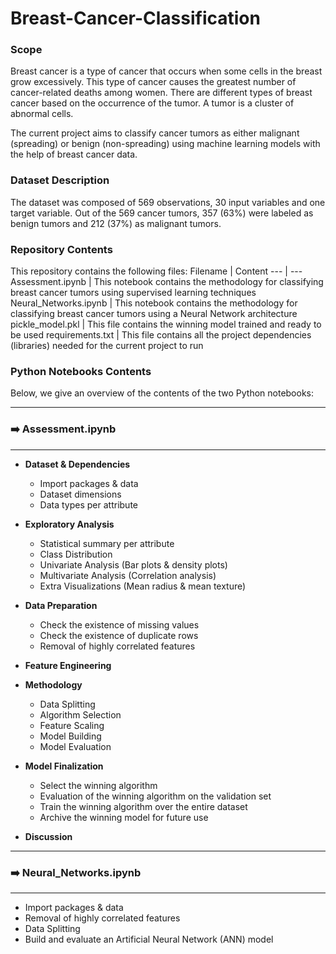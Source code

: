 # Breast-Cancer-Classification

### Scope
Breast cancer is a type of cancer that occurs when some cells in the breast grow excessively. This type of cancer causes the greatest number of cancer-related deaths among women. There are different types of breast cancer based on the occurrence of the tumor. A tumor is a cluster of abnormal cells. 

The current project aims to classify cancer tumors as either malignant (spreading) or benign (non-spreading) using machine learning models with the help of breast cancer data.

### Dataset Description
The dataset was composed of 569 observations, 30 input variables and one target variable. Out of the 569 cancer tumors, 357 (63%) were labeled as benign tumors and 212 (37%) as malignant tumors.

### Repository Contents
This repository contains the following files:
Filename | Content
--- | ---
Assessment.ipynb | This notebook contains the methodology for classifying breast cancer tumors using supervised learning techniques
Neural_Networks.ipynb | This notebook contains the methodology for classifying breast cancer tumors using a Neural Network architecture
pickle_model.pkl | This file contains the winning model trained and ready to be used
requirements.txt | This file contains all the project dependencies (libraries) needed for the current project to run


### Python Notebooks Contents
Below, we give an overview of the contents of the two Python notebooks:

----
### :arrow_right: Assessment.ipynb
----
* **Dataset & Dependencies**
  * Import packages & data
  * Dataset dimensions
  * Data types per attribute

* **Exploratory Analysis**
  * Statistical summary per attribute
  * Class Distribution
  * Univariate Analysis (Bar plots & density plots)
  * Multivariate Analysis (Correlation analysis)
  * Extra Visualizations (Mean radius & mean texture)

* **Data Preparation**
  * Check the existence of missing values
  * Check the existence of duplicate rows
  * Removal of highly correlated features

* **Feature Engineering**

* **Methodology**
  * Data Splitting
  * Algorithm Selection
  * Feature Scaling
  * Model Building
  * Model Evaluation

* **Model Finalization**
  * Select the winning algorithm
  * Evaluation of the winning algorithm on the validation set
  * Train the winning algorithm over the entire dataset
  * Archive the winning model for future use

* **Discussion**

---
### :arrow_right: Neural_Networks.ipynb
---
  * Import packages & data
  * Removal of highly correlated features
  * Data Splitting
  * Build and evaluate an Artificial Neural Network (ANN) model
